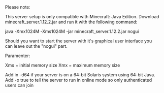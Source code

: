 Please note: 

This server setup is only compatible with Minecraft: Java Edition.
Download minecraft_server.1.12.2.jar and run it with the following command:

java -Xmx1024M -Xms1024M -jar minecraft_server.1.12.2.jar nogui

Should you want to start the server with it's graphical user interface you can leave out the "nogui" part.

Paramenter:

Xms = initial memory size
Xmx = maximum memory size

Add in -d64 if your server is on a 64-bit Solaris system using 64-bit Java.
Add -o true to tell the server to run in online mode so only authenticated users can join